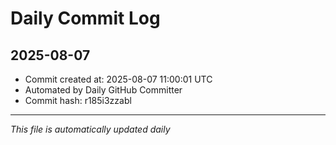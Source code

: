 # Daily Commit Log

## 2025-08-07

- Commit created at: 2025-08-07 11:00:01 UTC
- Automated by Daily GitHub Committer
- Commit hash: r185i3zzabl

---
*This file is automatically updated daily*